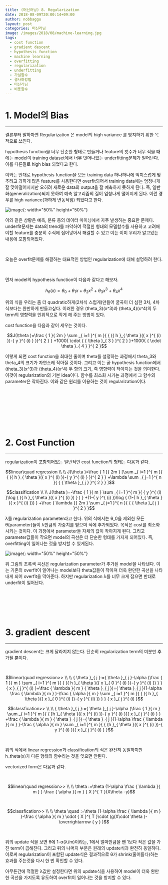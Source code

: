 ```yaml
---
title: (머신러닝) 8. Regularization
date: 2018-08-09T20:00:14+09:00
author: nobbaggu
layout: post
categories: 머신러닝
image: /images/2018/08/machine-learning.jpg
tags:
  - cost function
  - gradient descent
  - hypothesis function
  - machine learning
  - overfitting
  - regularization
  - underfitting
  - 가설함수
  - 경사하강법
  - 머신러닝
  - 비용함수
---
```

# 1. Model의 Bias

* * *

결론부터 말하자면 Regularization 은 model의 high variance 를 방지하기 위한 목적으로 쓰인다.

hypothesis function을 너무 단순한 형태로 만들거나 feature의 갯수가 너무 적을 때에는 model이 training dataset에서 너무 벗어나있는 underfitting문제가 일어난다. 이를 다른말로 high bias 되었다고 한다.

이와는 반대로 hypothesis function을 모든 training data 하나하나에 억지스럽게 맞추려고 과하게 많은 feature를 사용한다면 overfit되어서 training data에는 엄청나게 잘 맞아떨어지지만 오히려 새로운 data의 output을 잘 예측하지 못하게 된다. 즉, 일반화(generalization)되지 못하여 예측 알고리즘의 질이 엄청나게 떨어지게 된다. 이런 경우를 high variance(과하게 변동적임) 되었다고 한다.

![image](https://nobbaggu.github.io/images/2018/08/no-name-11.png){: width="50%" height="50%"}

이와 같은 상황은 예측, 분류 등의 데이터 마이닝에서 자주 발생하는 중요한 문제다. underfit문제는 data의 trend를 파악하여 적절한 형태의 모델함수를 사용하고 고려해야할 feature를 충분히 수식에 집어넣어서 해결할 수 있고 이는 이미 우리가 알고있는 내용에 포함되어있다.

&nbsp;

오늘은 overfit문제를 해결하는 대표적인 방법인 regularization에 대해 설명하려 한다.

&nbsp;

먼저 model의 hypothesis function이 다음과 같다고 해보자.

$${ h }_{ \theta }(x)={ \theta }_{ 0 }+{ \theta }_{ 1 }x+{ \theta }_{ 2 }{ x }^{ 2 }+{ \theta }_{ 3 }{ x }^{ 3 }+{ \theta }_{ 4 }{ x }^{ 4 }$$ 

위의 식을 우리는 좀 더 quadratic하게(2차식 스럽게)만들어 굴곡이 더 심한 3차, 4차식보다는 완만하게 만들고싶다. 이러한 경우 (theta\_3)(x^3)과 (theta\_4)(x^4)의 두 term의 영향력을 인위적으로 작게 해 주는 방법이 있다.

cost function을 다음과 같이 세우는 것이다.

$$J(\theta )=\frac { 1 }{ 2m } \sum _{ i=1 }^{ m }{ { ({ h }_{ \theta }({ x }^{ (i) })-{ y }^{ (i) } })^{ 2 } } +1000{ \cdot { { \theta }_{ 3 } }^{ 2 } }+1000{ { \cdot \theta }_{ 4 } }^{ 2 }$$ 

이렇게 되면 cost function을 최대한 줄이며 theta를 설정하는 과정에서 theta\_3와 theta\_4의 크기가 자연스레 작아질 것이다. 그리고 이는 곧 hypothesis function에서 (theta\_3)(x^3)과 (theta\_4)(x^4) 두 항의 크기, 즉 영향력이 작아지는 것을 의미한다. 이것이 regularization의 기본 idea이다. 함수를 최소화 시키는 과정에서 그 함수의 parameter은 작아진다. 이와 같은 원리를 이용하는 것이 regularization이다.

&nbsp;

&nbsp;

# <span style="font-size: 18pt;"><b> </b></span>

# 2. Cost Function

* * *

regularization이 포함되어있는 일반적인 cost function의 형태는 다음과 같다.

$$linear\quad regression \\ \\ J(\theta )=\frac { 1 }{ 2m } [\sum _{ i=1 }^{ m }{ { ({ h }_{ \theta }({ x }^{ (i) })-{ y }^{ (i) } })^{ 2 } } +\lambda \sum _{ j=1 }^{ n }{ { { \theta }_{ j } }^{ 2 } } ]$$ 

$$classification \\ \\ J(\theta )=-\frac { 1 }{ m } \sum _{ i=1 }^{ m }{ { y }^{ (i) }\log { ({ h }_{ \theta }({ x }^{ (i) }) } ) } +(1-{ y }^{ (i) })\log { (1-{ h }_{ \theta }({ x }^{ (i) })) } +\frac { \lambda }{ 2m } \sum _{ j=1 }^{ n }{ { { \theta }_{ j } }^{ 2 } }$$ 

λ를 regularization parameter라고 한다. 위의 식에서는 θ_0을 제외한 모든 θ(parameter)들이 λ만큼의 가중치를 받으며 식에 추가되었다. 목적은 cost를 최소화 시키는 것이다. 이 과정에서 parameter들 자체의 값이 작아지게 된다. 그리고 parameter값들이 작으면 model의 곡선은 더 단순한 형태를 가지게 되어있다. 즉, overfitting이 일어나는 것을 방지할 수 있게된다.

![image](https://nobbaggu.github.io/images/2018/08/no-name-12.png){: width="50%" height="50%"}

위 그림의 초록색 곡선은 regularization parameter가 추가된 model을 나타낸다. 이는 기존의 overfit이 일어나는 model보다 theta값들이 작아져 더욱 완만한 곡선을 나타내게 되어 overfit을 막아준다. 하지만 regularization λ를 너무 크게 잡으면 반대로  underfit이 일어난다.

&nbsp;

&nbsp;

&nbsp;

# 3. gradient  descent

* * *

gradient descent는 크게 달라지지 않는다. 단순히 regularization term의 미분만 추가될 뿐이다.

&nbsp;

$$linear\quad regression>> \\ \\ { \theta }_{ j }:={ \theta }_{ j }-\alpha (\frac { 1 }{ m } \sum _{ i=1 }^{ m }{ { ({ h }_{ \theta }({ x }_{ 0 }^{ (i) })-{ y }^{ (i) }) } } { x }_{ j }^{ (i) }+\frac { \lambda }{ m } { \theta }_{ j })={ \theta }_{ j }(1-\alpha \frac { \lambda }{ m } )-\frac { \alpha }{ m } \sum _{ i=1 }^{ m }{ { ({ h }_{ \theta }({ x }_{ 0 }^{ (i) })-{ y }^{ (i) }) } } { x }_{ j }^{ (i) }$$ 

$$classfication>> \\ \\ { \theta }_{ j }:={ \theta }_{ j }-\alpha (\frac { 1 }{ m } \sum _{ i=1 }^{ m }{ { [h }_{ \theta }({ x }^{ (i) })-{ y }^{ (i) }]{ x }_{ j }^{ (i) } } +\frac { \lambda }{ m } { \theta }_{ j })={ \theta }_{ j }(1-\alpha \frac { \lambda }{ m } )-\frac { \alpha }{ m } \sum _{ i=1 }^{ m }{ { (h }_{ \theta }({ x }^{ (i) })-{ y }^{ (i) }){ x }_{ j }^{ (i) } }$$ 

&nbsp;

위의 식에서 linear regression과 classification의 식은 완전히 동일하지만 h_theta(x)가 다른 형태의 함수라는 것을 잊으면 안된다.

vectorized form은 다음과 같다.

&nbsp;

$$linear\quad regression>> \\ \\ \theta :=\theta (1-\alpha \frac { \lambda }{ m } )-\frac { \alpha }{ m } { X }^{ T }(X\theta -y)$$ 

&nbsp;

$$classfication>> \\ \\ \theta \quad :=\theta (1-\alpha \frac { \lambda }{ m } )-\frac { \alpha }{ m } \cdot { X }^{ T }\cdot (g(X\cdot \theta )-\overrightarrow { y } )$$ 

&nbsp;

위의 update 식을 보면 θ에 1-α(λ/m)이라는, 1에서 얼마만큼을 뺀 1보다 작은 값을 가진 term이 곱해진다. 그리고 뒤의 나머지 부분은 원래의 update식과 완전히 동일하다. 이로써 regularization이 포함된 update식은 결과적으로 θ가 shrink(줄어들다)하는 효과를 주는것을 다시 한 번 확인할 수 있다.

아무튼간에 적절한 λ값만 설정한다면 위의 update식을 사용하여 model이 더욱 완만한 곡선을 가지도록 유도하여 overfit이 일어나는 것을 방지할 수 있다.

&nbsp;